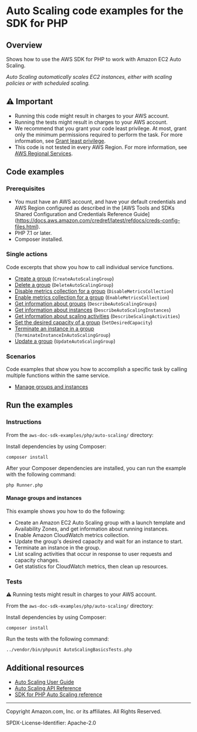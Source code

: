 <!--Generated by WRITEME on 2023-04-26 20:33:02.687892 (UTC)-->
# Auto Scaling code examples for the SDK for PHP

## Overview

Shows how to use the AWS SDK for PHP to work with Amazon EC2 Auto Scaling.

<!--custom.overview.start-->
<!--custom.overview.end-->

*Auto Scaling automatically scales EC2 instances, either with scaling policies or with scheduled scaling.*

## ⚠ Important

* Running this code might result in charges to your AWS account.
* Running the tests might result in charges to your AWS account.
* We recommend that you grant your code least privilege. At most, grant only the minimum permissions required to perform the task. For more information, see [Grant least privilege](https://docs.aws.amazon.com/IAM/latest/UserGuide/best-practices.html#grant-least-privilege).
* This code is not tested in every AWS Region. For more information, see [AWS Regional Services](https://aws.amazon.com/about-aws/global-infrastructure/regional-product-services).

<!--custom.important.start-->
<!--custom.important.end-->

## Code examples

### Prerequisites

<!--custom.prerequisites.start-->
- You must have an AWS account, and have your default credentials and AWS Region configured as described in
  the [AWS Tools and SDKs Shared Configuration and Credentials Reference Guide]
  (https://docs.aws.amazon.com/credref/latest/refdocs/creds-config-files.html).
- PHP 7.1 or later.
- Composer installed.
<!--custom.prerequisites.end-->

### Single actions

Code excerpts that show you how to call individual service functions.

* [Create a group](GettingStartedWithAutoScaling.php#L244) (`CreateAutoScalingGroup`)
* [Delete a group](AutoScalingService.php#L62) (`DeleteAutoScalingGroup`)
* [Disable metrics collection for a group](AutoScalingService.php#L177) (`DisableMetricsCollection`)
* [Enable metrics collection for a group](AutoScalingService.php#L167) (`EnableMetricsCollection`)
* [Get information about groups](AutoScalingService.php#L72) (`DescribeAutoScalingGroups`)
* [Get information about instances](AutoScalingService.php#L149) (`DescribeAutoScalingInstances`)
* [Get information about scaling activities](AutoScalingService.php#L158) (`DescribeScalingActivities`)
* [Set the desired capacity of a group](AutoScalingService.php#L139) (`SetDesiredCapacity`)
* [Terminate an instance in a group](AutoScalingService.php#L86) (`TerminateInstanceInAutoScalingGroup`)
* [Update a group](AutoScalingService.php#L43) (`UpdateAutoScalingGroup`)

### Scenarios

Code examples that show you how to accomplish a specific task by calling multiple
functions within the same service.

* [Manage groups and instances](GettingStartedWithAutoScaling.php) 

## Run the examples

### Instructions


<!--custom.instructions.start-->
From the `aws-doc-sdk-examples/php/auto-scaling/` directory:

Install dependencies by using Composer:

```
composer install
```

After your Composer dependencies are installed, you can run the example with the
following command:

```
php Runner.php
```
<!--custom.instructions.end-->



#### Manage groups and instances

This example shows you how to do the following:

* Create an Amazon EC2 Auto Scaling group with a launch template and Availability Zones, and get information about running instances.
* Enable Amazon CloudWatch metrics collection.
* Update the group's desired capacity and wait for an instance to start.
* Terminate an instance in the group.
* List scaling activities that occur in response to user requests and capacity changes.
* Get statistics for CloudWatch metrics, then clean up resources.

<!--custom.scenario_prereqs.auto-scaling_Scenario_GroupsAndInstances.start-->
<!--custom.scenario_prereqs.auto-scaling_Scenario_GroupsAndInstances.end-->

<!--custom.scenarios.auto-scaling_Scenario_GroupsAndInstances.start-->
<!--custom.scenarios.auto-scaling_Scenario_GroupsAndInstances.end-->

### Tests

⚠ Running tests might result in charges to your AWS account.

From the `aws-doc-sdk-examples/php/auto-scaling/` directory:

<!--custom.tests.start-->
Install dependencies by using Composer:

```
composer install
```
Run the tests with the following command:
```
../vendor/bin/phpunit AutoScalingBasicsTests.php
```

<!--custom.tests.end-->

## Additional resources

* [Auto Scaling User Guide](https://docs.aws.amazon.com/autoscaling/ec2/userguide/what-is-amazon-ec2-auto-scaling.html)
* [Auto Scaling API Reference](https://docs.aws.amazon.com/autoscaling/ec2/APIReference/Welcome.html)
* [SDK for PHP Auto Scaling reference](https://docs.aws.amazon.com/aws-sdk-php/v3/api/namespace-Aws.Auto-scaling.html)

<!--custom.resources.start-->
<!--custom.resources.end-->

---

Copyright Amazon.com, Inc. or its affiliates. All Rights Reserved.

SPDX-License-Identifier: Apache-2.0